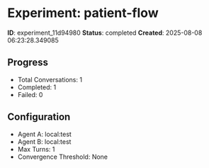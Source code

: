 # Experiment: patient-flow

**ID**: experiment_11d94980
**Status**: completed
**Created**: 2025-08-08 06:23:28.349085

## Progress

- Total Conversations: 1
- Completed: 1
- Failed: 0

## Configuration

- Agent A: local:test
- Agent B: local:test
- Max Turns: 1
- Convergence Threshold: None
